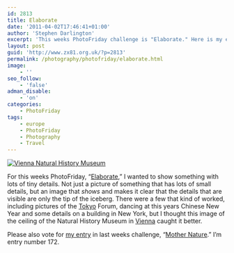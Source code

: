 ```yaml
---
id: 2813
title: Elaborate
date: '2011-04-02T17:46:41+01:00'
author: 'Stephen Darlington'
excerpt: 'This weeks PhotoFriday challenge is "Elaborate." Here is my entry.'
layout: post
guid: 'http://www.zx81.org.uk/?p=2813'
permalink: /photography/photofriday/elaborate.html
image:
    - ''
seo_follow:
    - 'false'
adman_disable:
    - 'on'
categories:
    - PhotoFriday
tags:
    - europe
    - PhotoFriday
    - Photography
    - Travel
---
```


[![Vienna Natural History Museum](https://i0.wp.com/farm3.static.flickr.com/2499/4143679063_09dd40e312.jpg?resize=500%2C333)](http://www.flickr.com/photos/stephendarlington/4143679063/ "Vienna Natural History Museum by stephendarlington, on Flickr")

For this weeks PhotoFriday, “[Elaborate](http://www.photofriday.com/archives/challenge/001071.php),” I wanted to show something with lots of tiny details. Not just a picture of something that has lots of small details, but an image that *shows* and makes it clear that the details that are visible are only the tip of the iceberg. There were a few that kind of worked, including pictures of the [Tokyo](http://www.zx81.org.uk/travel/japan-tokyo.html) Forum, dancing at this years Chinese New Year and some details on a building in New York, but I thought this image of the ceiling of the Natural History Museum in [Vienna](http://www.zx81.org.uk/travel/vienna-austria.html) caught it better.

Please also vote for [my entry](http://www.zx81.org.uk/photography/photofriday/mother-nature.html) in last weeks challenge, “[Mother Nature](http://www.photofriday.com/linkviewer.php?id=1069).” I’m entry number 172.